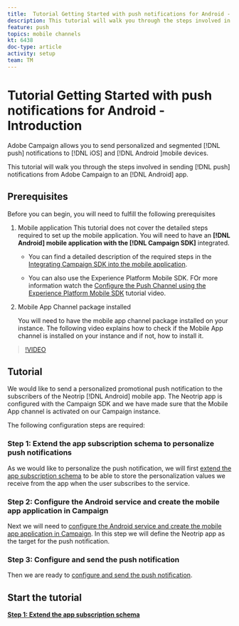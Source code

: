 ```yaml
---
title:  Tutorial Getting Started with push notifications for Android - Introduction
description: This tutorial will walk you through the steps involved in sending push notifications from Adobe Campaign and receiving these notifications in your Android app.
feature: push
topics: mobile channels
kt: 6438
doc-type: article
activity: setup
team: TM
---
```


# Tutorial Getting Started with push notifications for Android - Introduction

Adobe Campaign allows you to send personalized and segmented [!DNL push] notifications to [!DNL iOS] and [!DNL Android ]mobile devices.

This tutorial will walk you through the steps involved in sending [!DNL push] notifications from Adobe Campaign to an [!DNL Android] app.

## Prerequisites

Before you can begin, you will need to fulfill the following prerequisites

1) Mobile application
This tutorial does not cover the detailed steps required to set up the mobile application. You will need to have an **[!DNL Android] mobile application with the [!DNL Campaign SDK]** integrated.

   * You can find a detailed description of the required steps in the [Integrating Campaign SDK into the mobile application](https://experienceleague.adobe.com/docs/campaign-classic/using/sending-messages/sending-push-notifications/integrating-campaign-sdk-into-the-mobile-application.html).

   * You can also use the Experience Platform Mobile SDK. FOr more information watch the [Configure the Push Channel using the Experience Platform Mobile SDK](https://experienceleague.adobe.com/docs/campaign-classic-learn/tutorials/sending-messages/push-channel/configure-push-using-aep-mobile-sdk.html) tutorial video.

2) Mobile App Channel package installed

    You will need to have the mobile app channel package installed on your instance. The following video explains how to check if the Mobile App channel is installed on your instance and if not, how to install it.

>[!VIDEO](https://video.tv.adobe.com/v/326544?quality=12)

## Tutorial

We would like to send a personalized promotional push notification to the subscribers of the Neotrip [!DNL Android] mobile app. The Neotrip app is configured with the Campaign SDK and we have made sure that the Mobile App channel is activated on our Campaign instance.

The following configuration steps are required:

### Step 1: Extend the app subscription schema to personalize push notifications

As we would like to personalize the push notification, we will first [extend the app subscription schema](/help/tutorial-getting-started-with-push-notifications-for-android/extending-the-app-subscription-schema.md) to be able to store the personalization values we receive from the app when the user subscribes to the service.

### Step 2: Configure the Android service and create the mobile app application in Campaign

Next we will need to [configure the Android service and create the mobile app application in Campaign](/help/tutorial-getting-started-with-push-notifications-for-android/configuring-an-android-service-in-campaign.md). In this step we will define the Neotrip app as the target for the push notification.

### Step 3: Configure and send the push notification

Then we are ready to [configure and send the push notification](/help/tutorial-getting-started-with-push-notifications-for-android/configuring-and-sending-push-notifications.md).

## Start the tutorial

**[Step 1: Extend the app subscription schema](/help/tutorial-getting-started-with-push-notifications-for-android/extending-the-app-subscription-schema.md)**

